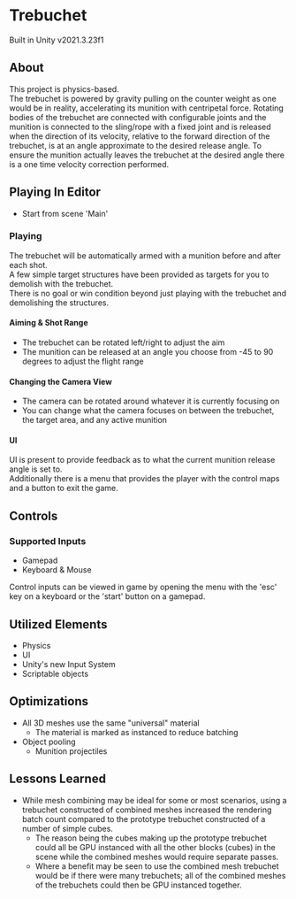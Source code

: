 # Trebuchet

Built in Unity v2021.3.23f1

## About

This project is physics-based.\
The trebuchet is powered by gravity pulling on the counter weight as one would be in reality, accelerating its munition with centripetal force. Rotating bodies of the trebuchet are connected with configurable joints and the munition is connected to the sling/rope with a fixed joint and is released when the direction of its velocity, relative to the forward direction of the trebuchet, is at an angle approximate to the desired release angle. To ensure the munition actually leaves the trebuchet at the desired angle there is a one time velocity correction performed.

## Playing In Editor

-   Start from scene 'Main'

### <b>Playing</b>

The trebuchet will be automatically armed with a munition before and after each shot.\
A few simple target structures have been provided as targets for you to demolish with the trebuchet.\
There is no goal or win condition beyond just playing with the trebuchet and demolishing the structures.

#### <b>Aiming & Shot Range</b>

-   The trebuchet can be rotated left/right to adjust the aim
-   The munition can be released at an angle you choose from -45 to 90 degrees to adjust the flight range

#### <b>Changing the Camera View</b>

-   The camera can be rotated around whatever it is currently focusing on
-   You can change what the camera focuses on between the trebuchet, the target area, and any active munition

#### <b>UI</b>

UI is present to provide feedback as to what the current munition release angle is set to.\
Additionally there is a menu that provides the player with the control maps and a button to exit the game.

## Controls

### Supported Inputs

-   Gamepad
-   Keyboard & Mouse

Control inputs can be viewed in game by opening the menu with the 'esc' key on a keyboard or the 'start' button on a gamepad.

## Utilized Elements

-   Physics
-   UI
-   Unity's new Input System
-   Scriptable objects

## Optimizations

-   All 3D meshes use the same "universal" material
    -   The material is marked as instanced to reduce batching
-   Object pooling
    -   Munition projectiles

## Lessons Learned

-   While mesh combining may be ideal for some or most scenarios, using a trebuchet constructed of combined meshes increased the rendering batch count compared to the prototype trebuchet constructed of a number of simple cubes.
    -   The reason being the cubes making up the prototype trebuchet could all be GPU instanced with all the other blocks (cubes) in the scene while the combined meshes would require separate passes.
    -   Where a benefit may be seen to use the combined mesh trebuchet would be if there were many trebuchets; all of the combined meshes of the trebuchets could then be GPU instanced together.
